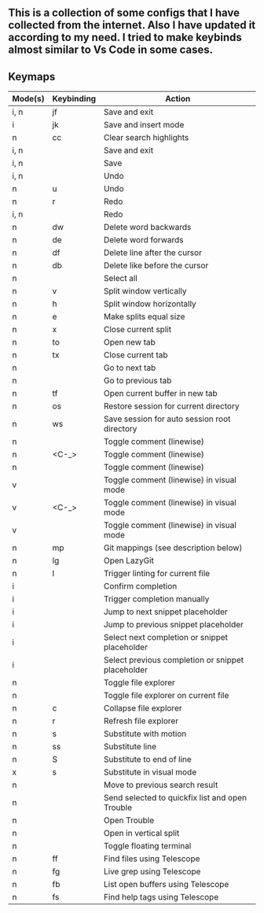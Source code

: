 ## This is a collection of some configs that I have collected from the internet. Also I have updated it according to my need. I tried to make keybinds almost similar to Vs Code in some cases.

## Keymaps

| Mode(s) | Keybinding | Action                                            |
| ------- | ---------- | ------------------------------------------------- |
| i, n    | jf         | Save and exit                                     |
| i       | jk         | Save and insert mode                              |
| n       | cc         | Clear search highlights                           |
| i, n    | <C-x>      | Save and exit                                     |
| i, n    | <C-s>      | Save                                              |
| i, n    | <C-z>      | Undo                                              |
| n       | u          | Undo                                              |
| n       | r          | Redo                                              |
| i, n    | <C-y>      | Redo                                              |
| n       | dw         | Delete word backwards                             |
| n       | de         | Delete word forwards                              |
| n       | df         | Delete line after the cursor                      |
| n       | db         | Delete like before the cursor                     |
| n       | <C-a>      | Select all                                        |
| n       | <leader>v  | Split window vertically                           |
| n       | <leader>h  | Split window horizontally                         |
| n       | <leader>e  | Make splits equal size                            |
| n       | <leader>x  | Close current split                               |
| n       | <leader>to | Open new tab                                      |
| n       | <leader>tx | Close current tab                                 |
| n       | <C-n>      | Go to next tab                                    |
| n       | <C-p>      | Go to previous tab                                |
| n       | <leader>tf | Open current buffer in new tab                    |
| n       | <leader>os | Restore session for current directory             |
| n       | <leader>ws | Save session for auto session root directory      |
| n       | <C-/>      | Toggle comment (linewise)                         |
| n       | <C-\_>     | Toggle comment (linewise)                         |
| n       | <C-c>      | Toggle comment (linewise)                         |
| v       | <C-/>      | Toggle comment (linewise) in visual mode          |
| v       | <C-\_>     | Toggle comment (linewise) in visual mode          |
| v       | <C-c>      | Toggle comment (linewise) in visual mode          |
| n       | <leader>mp | Git mappings (see description below)              |
| n       | <leader>lg | Open LazyGit                                      |
| n       | <leader>l  | Trigger linting for current file                  |
| i       | <CR>       | Confirm completion                                |
| i       | <C-Space>  | Trigger completion manually                       |
| i       | <C-l>      | Jump to next snippet placeholder                  |
| i       | <C-h>      | Jump to previous snippet placeholder              |
| i       | <Tab>      | Select next completion or snippet placeholder     |
| i       | <S-Tab>    | Select previous completion or snippet placeholder |
| n       | <C-b>      | Toggle file explorer                              |
| n       | <A-f>      | Toggle file explorer on current file              |
| n       | <leader>c  | Collapse file explorer                            |
| n       | <leader>r  | Refresh file explorer                             |
| n       | s          | Substitute with motion                            |
| n       | ss         | Substitute line                                   |
| n       | S          | Substitute to end of line                         |
| x       | s          | Substitute in visual mode                         |
| n       | <C-k>      | Move to previous search result                    |
| n       | <C-q>      | Send selected to quickfix list and open Trouble   |
| n       | <C-t>      | Open Trouble                                      |
| n       | <C-v>      | Open in vertical split                            |
| n       | <C-cr>     | Toggle floating terminal                          |
| n       | <leader>ff | Find files using Telescope                        |
| n       | <leader>fg | Live grep using Telescope                         |
| n       | <leader>fb | List open buffers using Telescope                 |
| n       | <leader>fs | Find help tags using Telescope                    |
